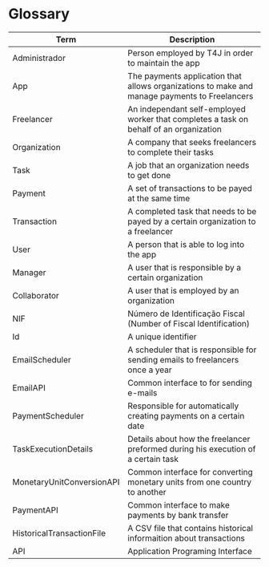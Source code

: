# Glossary

| Term | Description |
|------|-------------|
| Administrador | Person employed by T4J in order to maintain the app |
| App | The payments application that allows organizations to make and manage payments to Freelancers |
| Freelancer | An independant self-employed worker that completes a task on behalf of an organization |
| Organization | A company that seeks freelancers to complete their tasks |
| Task | A job that an organization needs to get done |
| Payment | A set of transactions to be payed at the same time |
| Transaction | A completed task that needs to be payed by a certain organization to a freelancer |
| User | A person that is able to log into the app |
| Manager | A user that is responsible by a certain organization |
| Collaborator | A user that is employed by an organization |
| NIF | Número de Identificação Fiscal (Number of Fiscal Identification) |
| Id | A unique identifier |
| EmailScheduler | A scheduler that is responsible for sending emails to freelancers once a year |
| EmailAPI | Common interface to for sending e-mails |
| PaymentScheduler | Responsible for automatically creating payments on a certain date |
| TaskExecutionDetails | Details about how the freelancer preformed during his execution of a certain task |
| MonetaryUnitConversionAPI | Common interface for converting monetary units from one country to another |
| PaymentAPI | Common interface to make payments by bank transfer |
| HistoricalTransactionFile | A CSV file that contains historical informaition about transactions |
| API | Application Programing Interface |